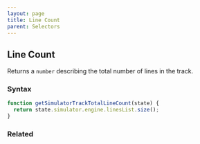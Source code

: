 ```yaml
---
layout: page
title: Line Count
parent: Selectors
---
```


## Line Count

Returns a `number` describing the total number of lines in the track.

### Syntax

```js
function getSimulatorTrackTotalLineCount(state) {
  return state.simulator.engine.linesList.size();
}
```

### Related
